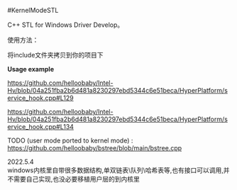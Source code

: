 ﻿#KernelModeSTL

C++ STL for Windows Driver Develop。

使用方法：

将include文件夹拷贝到你的项目下

**Usage example**

https://github.com/helloobaby/Intel-Hv/blob/04a251fba2b6d481a8230297ebd5344c6e51beca/HyperPlatform/service_hook.cpp#L129

https://github.com/helloobaby/Intel-Hv/blob/04a251fba2b6d481a8230297ebd5344c6e51beca/HyperPlatform/service_hook.cpp#L134


TODO (user mode ported to kernel mode) :    
https://github.com/helloobaby/bstree/blob/main/bstree.cpp



2022.5.4  
windows内核里自带很多数据结构,单双链表\队列\哈希表等,也有接口可以调用,并不需要自己实现,也没必要移植用户层的到内核里
